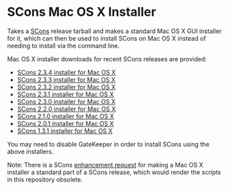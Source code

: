 SCons Mac OS X Installer
========================

Takes a [SCons](http://www.scons.org/) release tarball and makes a standard Mac OS X GUI installer for it, which can then be used to install SCons on Mac OS X instead of needing to install via the command line.

Mac OS X installer downloads for recent SCons releases are provided:

* [SCons 2.3.4 installer for Mac OS X](http://scons-mac-installer.s3.amazonaws.com/SCons-2.3.4.pkg)
* [SCons 2.3.3 installer for Mac OS X](http://scons-mac-installer.s3.amazonaws.com/SCons-2.3.3.pkg)
* [SCons 2.3.2 installer for Mac OS X](http://scons-mac-installer.s3.amazonaws.com/SCons-2.3.2.pkg)
* [SCons 2.3.1 installer for Mac OS X](http://scons-mac-installer.s3.amazonaws.com/SCons-2.3.1.pkg)
* [SCons 2.3.0 installer for Mac OS X](http://scons-mac-installer.s3.amazonaws.com/SCons-2.3.0.pkg)
* [SCons 2.2.0 installer for Mac OS X](http://scons-mac-installer.s3.amazonaws.com/SCons-2.2.0.pkg)
* [SCons 2.1.0 installer for Mac OS X](http://scons-mac-installer.s3.amazonaws.com/SCons-2.1.0.pkg)
* [SCons 2.0.1 installer for Mac OS X](http://scons-mac-installer.s3.amazonaws.com/SCons-2.0.1.pkg)
* [SCons 1.3.1 installer for Mac OS X](http://scons-mac-installer.s3.amazonaws.com/SCons-1.3.1.pkg)

You may need to disable GateKeeper in order to install SCons using the above installers.

Note: There is a SCons [enhancement request](http://scons.tigris.org/issues/show_bug.cgi?id=2681) for making a Mac OS X installer a standard part of a SCons release, which would render the scripts in this repository obsolete.
